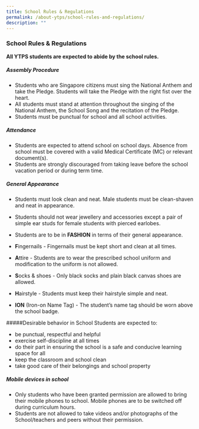 ```yaml
---
title: School Rules & Regulations
permalink: /about-ytps/school-rules-and-regulations/
description: ""
---
```

### School Rules & Regulations

**All YTPS students are expected to abide by the school rules.**

##### Assembly Procedure
*   Students who are Singapore citizens must sing the National Anthem and take the Pledge. Students will take the Pledge with the right fist over the heart.
*   All students must stand at attention throughout the singing of the National Anthem, the School Song and the recitation of the Pledge.
*   Students must be punctual for school and all school activities.

##### Attendance
*   Students are expected to attend school on school days. Absence from school must be covered with a valid Medical Certificate (MC) or relevant document(s).
*   Students are strongly discouraged from taking leave before the school vacation period or during term time.

##### General Appearance
*   Students must look clean and neat. Male students must be clean-shaven and neat in appearance.
*   Students should not wear jewellery and accessories except a pair of simple ear studs for female students with pierced earlobes.
*   Students are to be in **FASHION** in terms of their general appearance.

*   **F**ingernails - Fingernails must be kept short and clean at all times.
*   **A**ttire - Students are to wear the prescribed school uniform and modification to the uniform is not allowed.
*   **S**ocks & shoes - Only black socks and plain black canvas shoes are allowed.
*   **H**airstyle - Students must keep their hairstyle simple and neat.
*   **ION** (Iron-on Name Tag) - The student’s name tag should be worn above the school badge.

#####Desirable behavior in School
Students are expected to:
*   be punctual, respectful and helpful
*   exercise self-discipline at all times
*   do their part in ensuring the school is a safe and conducive learning space for all
*   keep the classroom and school clean
*   take good care of their belongings and school property

##### Mobile devices in school
*   Only students who have been granted permission are allowed to bring their mobile phones to school. Mobile phones are to be switched off during curriculum hours.
*   Students are not allowed to take videos and/or photographs of the School/teachers and peers without their permission.